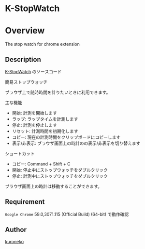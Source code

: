 K-StopWatch
====

# Overview

The stop watch for chrome extension

## Description

[K-StopWatch](https://chrome.google.com/webstore/detail/k-stopwatch/gcmpfadhfemoahdkifeomceecdpgpkpa?hl=ja) のソースコード

簡易ストップウォッチ  
  
ブラウザ上で随時時間を計りたいときに利用できます。

主な機能
* 開始: 計測を開始します
* ラップ: ラップタイムを計測します
* 停止: 計測を停止します
* リセット: 計測時間を初期化します
* コピー: 現在の計測時間をクリップボードにコピーします
* 表示/非表示: ブラウザ画面上の時計のの表示/非表示を切り替えます

ショートカット
* コピー: Command + Shift + C
* 開始: 停止中にストップウォッチをダブルクリック
* 停止: 計測中にストップウォッチをダブルクリック

ブラウザ画面上の時計は移動することができます。

## Requirement

`Google Chrome` 59.0,3071.115 (Official Build) (64-bit) で動作確認

## Author

[kuroneko](https://github.com/amu-kuroneko)

